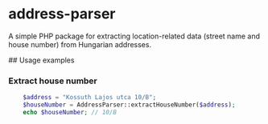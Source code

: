# address-parser

A simple PHP package for extracting location-related data (street name and house number) from Hungarian addresses.

## Usage examples

### Extract house number

```php
    $address = "Kossuth Lajos utca 10/B";
    $houseNumber = AddressParser::extractHouseNumber($address);
    echo $houseNumber; // 10/B
```